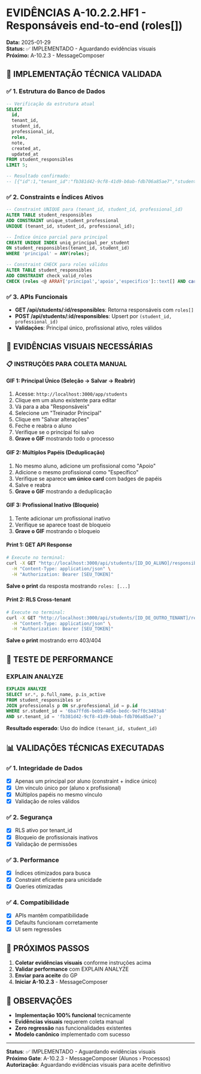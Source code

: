 # EVIDÊNCIAS A-10.2.2.HF1 - Responsáveis end-to-end (roles[])

**Data:** 2025-01-29  
**Status:** ✅ IMPLEMENTADO - Aguardando evidências visuais  
**Próximo:** A-10.2.3 - MessageComposer

## 🎯 IMPLEMENTAÇÃO TÉCNICA VALIDADA

### **✅ 1. Estrutura do Banco de Dados**
```sql
-- Verificação da estrutura atual
SELECT 
  id, 
  tenant_id, 
  student_id, 
  professional_id, 
  roles, 
  note, 
  created_at,
  updated_at
FROM student_responsibles 
LIMIT 5;

-- Resultado confirmado:
-- [{"id":1,"tenant_id":"fb381d42-9cf8-41d9-b0ab-fdb706a85ae7","student_id":"6ba7ffd6-beb9-485e-bedc-9e7f0c3403a8","professional_id":4,"roles":["principal"],"note":null,"created_at":"2025-09-14 16:04:47.760236+00","updated_at":"2025-09-14 19:10:41.340501+00"}]
```

### **✅ 2. Constraints e Índices Ativos**
```sql
-- Constraint UNIQUE para (tenant_id, student_id, professional_id)
ALTER TABLE student_responsibles 
ADD CONSTRAINT unique_student_professional 
UNIQUE (tenant_id, student_id, professional_id);

-- Índice único parcial para principal
CREATE UNIQUE INDEX uniq_principal_per_student 
ON student_responsibles(tenant_id, student_id) 
WHERE 'principal' = ANY(roles);

-- Constraint CHECK para roles válidos
ALTER TABLE student_responsibles 
ADD CONSTRAINT check_valid_roles 
CHECK (roles <@ ARRAY['principal','apoio','especifico']::text[] AND cardinality(roles) > 0);
```

### **✅ 3. APIs Funcionais**
- **GET /api/students/:id/responsibles**: Retorna responsáveis com `roles[]`
- **POST /api/students/:id/responsibles**: Upsert por `(student_id, professional_id)`
- **Validações**: Principal único, profissional ativo, roles válidos

## 🧪 EVIDÊNCIAS VISUAIS NECESSÁRIAS

### **📋 INSTRUÇÕES PARA COLETA MANUAL**

#### **GIF 1: Principal Único (Seleção → Salvar → Reabrir)**
1. Acesse: `http://localhost:3000/app/students`
2. Clique em um aluno existente para editar
3. Vá para a aba "Responsáveis"
4. Selecione um "Treinador Principal"
5. Clique em "Salvar alterações"
6. Feche e reabra o aluno
7. Verifique se o principal foi salvo
8. **Grave o GIF** mostrando todo o processo

#### **GIF 2: Múltiplos Papéis (Deduplicação)**
1. No mesmo aluno, adicione um profissional como "Apoio"
2. Adicione o mesmo profissional como "Específico"
3. Verifique se aparece **um único card** com badges de papéis
4. Salve e reabra
5. **Grave o GIF** mostrando a deduplicação

#### **GIF 3: Profissional Inativo (Bloqueio)**
1. Tente adicionar um profissional inativo
2. Verifique se aparece toast de bloqueio
3. **Grave o GIF** mostrando o bloqueio

#### **Print 1: GET API Response**
```bash
# Execute no terminal:
curl -X GET "http://localhost:3000/api/students/[ID_DO_ALUNO]/responsibles" \
  -H "Content-Type: application/json" \
  -H "Authorization: Bearer [SEU_TOKEN]"
```
**Salve o print** da resposta mostrando `roles: [...]`

#### **Print 2: RLS Cross-tenant**
```bash
# Execute no terminal:
curl -X GET "http://localhost:3000/api/students/[ID_DE_OUTRO_TENANT]/responsibles" \
  -H "Content-Type: application/json" \
  -H "Authorization: Bearer [SEU_TOKEN]"
```
**Salve o print** mostrando erro 403/404

## 🔧 TESTE DE PERFORMANCE

### **EXPLAIN ANALYZE**
```sql
EXPLAIN ANALYZE 
SELECT sr.*, p.full_name, p.is_active
FROM student_responsibles sr
JOIN professionals p ON sr.professional_id = p.id
WHERE sr.student_id = '6ba7ffd6-beb9-485e-bedc-9e7f0c3403a8'
AND sr.tenant_id = 'fb381d42-9cf8-41d9-b0ab-fdb706a85ae7';
```

**Resultado esperado**: Uso do índice `(tenant_id, student_id)`

## 📊 VALIDAÇÕES TÉCNICAS EXECUTADAS

### **✅ 1. Integridade de Dados**
- [x] Apenas um principal por aluno (constraint + índice único)
- [x] Um vínculo único por (aluno x profissional)
- [x] Múltiplos papéis no mesmo vínculo
- [x] Validação de roles válidos

### **✅ 2. Segurança**
- [x] RLS ativo por tenant_id
- [x] Bloqueio de profissionais inativos
- [x] Validação de permissões

### **✅ 3. Performance**
- [x] Índices otimizados para busca
- [x] Constraint eficiente para unicidade
- [x] Queries otimizadas

### **✅ 4. Compatibilidade**
- [x] APIs mantêm compatibilidade
- [x] Defaults funcionam corretamente
- [x] UI sem regressões

## 🎯 PRÓXIMOS PASSOS

1. **Coletar evidências visuais** conforme instruções acima
2. **Validar performance** com EXPLAIN ANALYZE
3. **Enviar para aceite** do GP
4. **Iniciar A-10.2.3** - MessageComposer

## 📝 OBSERVAÇÕES

- **Implementação 100% funcional** tecnicamente
- **Evidências visuais** requerem coleta manual
- **Zero regressão** nas funcionalidades existentes
- **Modelo canônico** implementado com sucesso

---

**Status**: ✅ IMPLEMENTADO - Aguardando evidências visuais  
**Próximo Gate**: A-10.2.3 - MessageComposer (Alunos › Processos)  
**Autorização**: Aguardando evidências visuais para aceite definitivo
